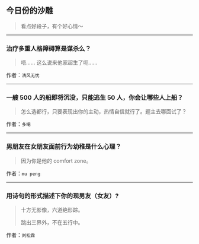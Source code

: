 ## 今日份的沙雕

> 看点好段子，有个好心情～


 
---

### 治疗多重人格障碍算是谋杀么？

> 唔…… 这么说来他家超生了呃……


作者：`清风无忧`

---

### 一艘 500 人的船即将沉没，只能逃生 50 人，你会让哪些人上船？

> 怎么选都行，只要表现出你的主动，热情自信就行了。题主去哪面试了？


作者：`多喝`

---

### 男朋友在女朋友面前行为幼稚是什么心理？

> 因为你是他的 comfort zone。


作者：`mu peng`

---

### 用诗句的形式描述下你的现男友（女友）?

> 十方无影像，六道绝形踪。
> 
> 跳出三界外，不在五行中。


作者：`刘松霖`
